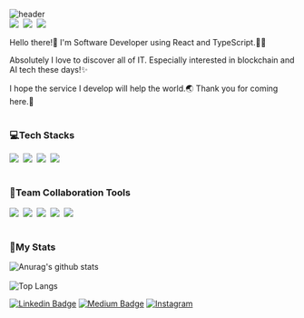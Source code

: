 ![header](https://capsule-render.vercel.app/api?type=waving&color=auto&height=300&section=header&text=Han%20Baek&fontSize=60&fontColor=ffffff&fontAlignY=40&animation=fadeIn)<br/>
<a href="https://www.linkedin.com/in/han-baek-6724a7217/"><img src="https://img.shields.io/badge/LinkedIn-0A66C2?style=flat-square&logo=LinkedIn&logoColor=white"/></a>&nbsp;
<a href="https://periwinkle-spade-c8b.notion.site/HAN-BAEK-21c7a57f96cb414fb69347aeeeb06f72"><img src="https://img.shields.io/badge/Notion-000000?style=flat-square&logo=Notion&logoColor=white"/></a>&nbsp;
<a href="https://medium.com/@bms6168"><img src="https://img.shields.io/badge/Medium-000000?style=flat-square&logo=Medium&logoColor=white"/></a>&nbsp;

Hello there!👋 I'm Software Developer using React and TypeScript.👨‍💻<br/>

Absolutely I love to discover all of IT. Especially interested in blockchain and AI tech these days!✨<br/>

I hope the service I develop will help the world.🌏
Thank you for coming here.🙏
<br/><br/>

### 💻Tech Stacks
<img src="https://img.shields.io/badge/React-61DAFB?style=flat-square&logo=React&logoColor=white"/>&nbsp;
<img src="https://img.shields.io/badge/TypeScript-3178C6?style=flat-square&logo=TypeScript&logoColor=white"/>&nbsp;
<img src="https://img.shields.io/badge/JavaScript-F7DF1E?style=flat-square&logo=JavaScript&logoColor=white"/>&nbsp;
<img src="https://img.shields.io/badge/GraphQL-E10098?style=flat-square&logo=GraphQL&logoColor=white"/>&nbsp;
<br/><br/>

### 🌈Team Collaboration Tools
<img src="https://img.shields.io/badge/Jira-0052CC?style=flat-square&logo=Jira&logoColor=white"/>&nbsp;
<img src="https://img.shields.io/badge/Figma-F24E1E?style=flat-square&logo=Figma&logoColor=white"/>&nbsp;
<img src="https://img.shields.io/badge/Slack-4A154B?style=flat-square&logo=Slack&logoColor=white"/>&nbsp;
<img src="https://img.shields.io/badge/Postman-FF6C37?style=flat-square&logo=Postman&logoColor=white"/>&nbsp;
<img src="https://img.shields.io/badge/Git-F05032?style=flat-square&logo=Git&logoColor=white"/>&nbsp;
<br/><br/>

### 🥇My Stats
![Anurag's github stats](https://github-readme-stats.vercel.app/api?username=myungsangBaek&show_icons=true&theme=tokyonight)
<br/><br/>
![Top Langs](https://github-readme-stats.vercel.app/api/top-langs/?username=myungsangBaek&layout=compact&theme=tokyonight)

[![Linkedin Badge](https://img.shields.io/badge/-LinkedIn-blue?style=flat-square&logo=Linkedin&logoColor=white&link=https://www.linkedin.com/in/taeyun-jeon-b02a1419a/)](https://www.linkedin.com/in/robert-june-5841bb200/)
[![Medium Badge](http://img.shields.io/badge/-Medium-black?style=flat-square&logo=medium&link=https://medium.com/@a01058406602)](https://robertjune.medium.com/)
[![Instagram](http://img.shields.io/badge/-Instagram-E4405F?style=flat-square&logo=instagram&logoColor=white&link=https://www.instagram.com/stark_jeon_/?hl=ko)](https://www.instagram.com/__ky_june_/)

